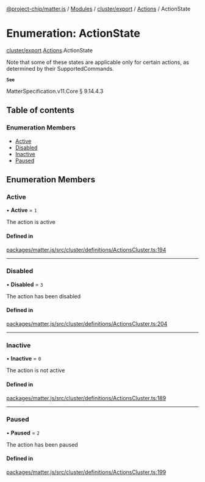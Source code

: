 [@project-chip/matter.js](../README.md) / [Modules](../modules.md) / [cluster/export](../modules/cluster_export.md) / [Actions](../modules/cluster_export.Actions.md) / ActionState

# Enumeration: ActionState

[cluster/export](../modules/cluster_export.md).[Actions](../modules/cluster_export.Actions.md).ActionState

Note that some of these states are applicable only for certain actions, as determined by their SupportedCommands.

**`See`**

MatterSpecification.v11.Core § 9.14.4.3

## Table of contents

### Enumeration Members

- [Active](cluster_export.Actions.ActionState.md#active)
- [Disabled](cluster_export.Actions.ActionState.md#disabled)
- [Inactive](cluster_export.Actions.ActionState.md#inactive)
- [Paused](cluster_export.Actions.ActionState.md#paused)

## Enumeration Members

### Active

• **Active** = ``1``

The action is active

#### Defined in

[packages/matter.js/src/cluster/definitions/ActionsCluster.ts:194](https://github.com/project-chip/matter.js/blob/0c058ae17fdba4c0b89b8b13c309011d51782299/packages/matter.js/src/cluster/definitions/ActionsCluster.ts#L194)

___

### Disabled

• **Disabled** = ``3``

The action has been disabled

#### Defined in

[packages/matter.js/src/cluster/definitions/ActionsCluster.ts:204](https://github.com/project-chip/matter.js/blob/0c058ae17fdba4c0b89b8b13c309011d51782299/packages/matter.js/src/cluster/definitions/ActionsCluster.ts#L204)

___

### Inactive

• **Inactive** = ``0``

The action is not active

#### Defined in

[packages/matter.js/src/cluster/definitions/ActionsCluster.ts:189](https://github.com/project-chip/matter.js/blob/0c058ae17fdba4c0b89b8b13c309011d51782299/packages/matter.js/src/cluster/definitions/ActionsCluster.ts#L189)

___

### Paused

• **Paused** = ``2``

The action has been paused

#### Defined in

[packages/matter.js/src/cluster/definitions/ActionsCluster.ts:199](https://github.com/project-chip/matter.js/blob/0c058ae17fdba4c0b89b8b13c309011d51782299/packages/matter.js/src/cluster/definitions/ActionsCluster.ts#L199)
